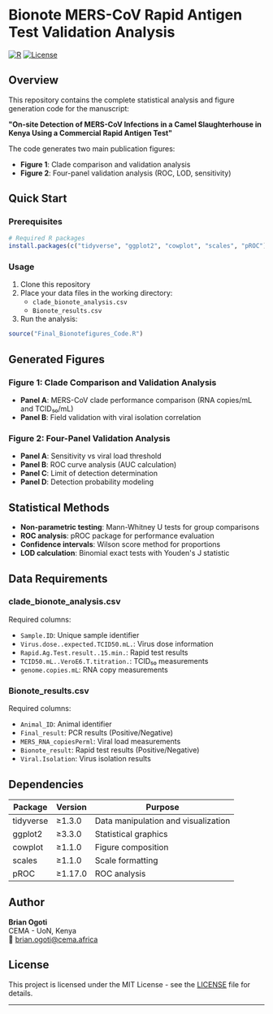 # Bionote MERS-CoV Rapid Antigen Test Validation Analysis

[![R](https://img.shields.io/badge/R-%3E%3D4.0-blue.svg)](https://www.r-project.org/)
[![License](https://img.shields.io/badge/License-MIT-green.svg)](LICENSE)

## Overview

This repository contains the complete statistical analysis and figure generation code for the manuscript:

**"On-site Detection of MERS-CoV Infections in a Camel Slaughterhouse in Kenya Using a Commercial Rapid Antigen Test"**

The code generates two main publication figures:
- **Figure 1**: Clade comparison and validation analysis
- **Figure 2**: Four-panel validation analysis (ROC, LOD, sensitivity)

## Quick Start

### Prerequisites
```r
# Required R packages
install.packages(c("tidyverse", "ggplot2", "cowplot", "scales", "pROC"))
```

### Usage
1. Clone this repository
2. Place your data files in the working directory:
   - `clade_bionote_analysis.csv`
   - `Bionote_results.csv`
3. Run the analysis:
```r
source("Final_Bionotefigures_Code.R")
```


## Generated Figures

### Figure 1: Clade Comparison and Validation Analysis
- **Panel A**: MERS-CoV clade performance comparison (RNA copies/mL and TCID₅₀/mL)
- **Panel B**: Field validation with viral isolation correlation

### Figure 2: Four-Panel Validation Analysis  
- **Panel A**: Sensitivity vs viral load threshold
- **Panel B**: ROC curve analysis (AUC calculation)
- **Panel C**: Limit of detection determination
- **Panel D**: Detection probability modeling


## Statistical Methods

- **Non-parametric testing**: Mann-Whitney U tests for group comparisons
- **ROC analysis**: pROC package for performance evaluation  
- **Confidence intervals**: Wilson score method for proportions
- **LOD calculation**: Binomial exact tests with Youden's J statistic

## Data Requirements

### clade_bionote_analysis.csv
Required columns:
- `Sample.ID`: Unique sample identifier
- `Virus.dose..expected.TCID50.mL.`: Virus dose information
- `Rapid.Ag.Test.result..15.min.`: Rapid test results
- `TCID50.mL..VeroE6.T.titration.`: TCID₅₀ measurements
- `genome.copies.mL`: RNA copy measurements

### Bionote_results.csv  
Required columns:
- `Animal_ID`: Animal identifier
- `Final_result`: PCR results (Positive/Negative)
- `MERS_RNA_copiesPerml`: Viral load measurements
- `Bionote_result`: Rapid test results (Positive/Negative)
- `Viral.Isolation`: Virus isolation results

## Dependencies

| Package | Version | Purpose |
|---------|---------|---------|
| tidyverse | ≥1.3.0 | Data manipulation and visualization |
| ggplot2 | ≥3.3.0 | Statistical graphics |
| cowplot | ≥1.1.0 | Figure composition |
| scales | ≥1.1.0 | Scale formatting |
| pROC | ≥1.17.0 | ROC analysis |


## Author

**Brian Ogoti**    
CEMA - UoN, Kenya  
📧 brian.ogoti@cema.africa

## License

This project is licensed under the MIT License - see the [LICENSE](LICENSE) file for details.

---
